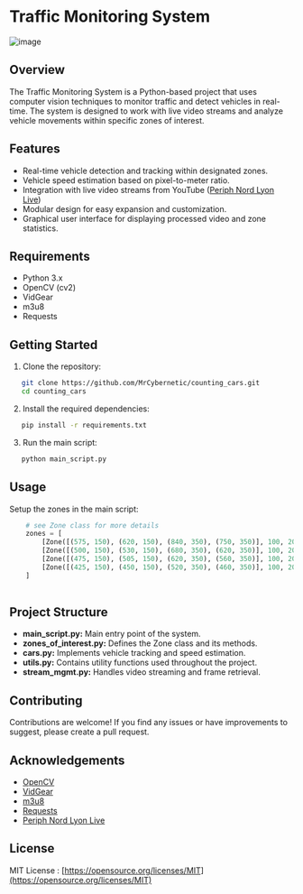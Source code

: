 # Traffic Monitoring System

![image](https://github.com/MrCybernetic/counting_cars/assets/3818606/49f78e2d-0017-4dac-98a2-88ba2cef9aea) 

## Overview

The Traffic Monitoring System is a Python-based project that uses computer vision techniques to monitor traffic and detect vehicles in real-time. The system is designed to work with live video streams and analyze vehicle movements within specific zones of interest.

## Features

- Real-time vehicle detection and tracking within designated zones.
- Vehicle speed estimation based on pixel-to-meter ratio.
- Integration with live video streams from YouTube ([Periph Nord Lyon Live](https://www.youtube.com/watch?v=z4vQEMiD3VI "live"))
- Modular design for easy expansion and customization.
- Graphical user interface for displaying processed video and zone statistics.

## Requirements

- Python 3.x
- OpenCV (cv2)
- VidGear
- m3u8
- Requests

## Getting Started

1. Clone the repository:

```bash
   git clone https://github.com/MrCybernetic/counting_cars.git
   cd counting_cars
```
2. Install the required dependencies:

```bash
   pip install -r requirements.txt
```
3. Run the main script:
```bash
   python main_script.py
   ```

## Usage
Setup the zones in the main script:
```python
    # see Zone class for more details
    zones = [
        [Zone([(575, 150), (620, 150), (840, 350), (750, 350)], 100, 200, 200/42, -15, -35), []],
        [Zone([(500, 150), (530, 150), (680, 350), (620, 350)], 100, 200, 200/42, 10, -30), []],
        [Zone([(475, 150), (505, 150), (620, 350), (560, 350)], 100, 200, 200/42, -10, -35), []],
        [Zone([(425, 150), (450, 150), (520, 350), (460, 350)], 100, 200, 200/42, -10, -30), []]
    ]
    
```

## Project Structure
- **main_script.py:** Main entry point of the system.
- **zones_of_interest.py:** Defines the Zone class and its methods.
- **cars.py:** Implements vehicle tracking and speed estimation.
- **utils.py:** Contains utility functions used throughout the project.
- **stream_mgmt.py:** Handles video streaming and frame retrieval.

## Contributing
Contributions are welcome! If you find any issues or have improvements to suggest, please create a pull request.

## Acknowledgements
- [OpenCV](https://opencv.org/)
- [VidGear](https://abhitronix.github.io/vidgear/v0.3.1-stable/)
- [m3u8](https://pypi.org/project/m3u8/)
- [Requests](https://pypi.org/project/requests/)
- [Periph Nord Lyon Live](https://www.youtube.com/watch?v=z4vQEMiD3VI)

## License
MIT License : [https://opensource.org/licenses/MIT](https://opensource.org/licenses/MIT) 